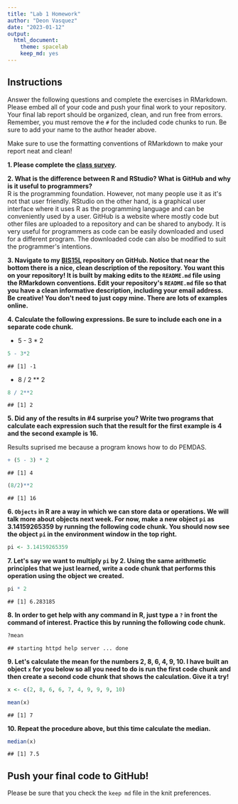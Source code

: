 ```yaml
---
title: "Lab 1 Homework"
author: "Deon Vasquez"
date: "2023-01-12"
output:
  html_document: 
    theme: spacelab
    keep_md: yes
---
```


## Instructions
Answer the following questions and complete the exercises in RMarkdown. Please embed all of your code and push your final work to your repository. Your final lab report should be organized, clean, and run free from errors. Remember, you must remove the `#` for the included code chunks to run. Be sure to add your name to the author header above.  

Make sure to use the formatting conventions of RMarkdown to make your report neat and clean!  

**1. Please complete the [class survey](https://forms.gle/8t9FZSBjgvFjzr4MA).**  

**2. What is the difference between R and RStudio? What is GitHub and why is it useful to programmers?**  
R is the programming foundation. However, not many people use it as it's not that user friendly. RStudio on the other hand, is a graphical user interface where it uses R as the programming language and can be conveniently used by a user. 
GitHub is a website where mostly code but other files are uploaded to a repository and can be shared to anybody. It is very useful for programmers as code can be easily downloaded and used for a different program. The downloaded code can also be modified to suit the programmer's intentions. 

**3. Navigate to my [BIS15L](https://github.com/jmledford3115/BIS15LW2022_jledford) repository on GitHub. Notice that near the bottom there is a nice, clean description of the repository. You want this on your repository! It is built by making edits to the `README.md` file using the RMarkdown conventions. Edit your repository's `README.md` file so that you have a clean informative description, including your email address. Be creative! You don't need to just copy mine. There are lots of examples online.**  

**4. Calculate the following expressions. Be sure to include each one in a separate code chunk.**  
  + 5 - 3 * 2  

```r
5 - 3*2
```

```
## [1] -1
```
  
  + 8 / 2 ** 2  

```r
8 / 2**2
```

```
## [1] 2
```
  
  
**5. Did any of the results in #4 surprise you? Write two programs that calculate each expression such that the result for the first example is 4 and the second example is 16.**    

Results suprised me because a program knows how to do PEMDAS.


```r
+ (5 - 3) * 2
```

```
## [1] 4
```

```r
(8/2)**2
```

```
## [1] 16
```


**6. `Objects` in R are a way in which we can store data or operations. We will talk more about objects next week. For now, make a new object `pi` as 3.14159265359 by running the following code chunk. You should now see the object `pi` in the environment window in the top right.**  

```r
pi <- 3.14159265359
```

**7. Let's say we want to multiply `pi` by 2. Using the same arithmetic principles that we just learned, write a code chunk that performs this operation using the object we created.**  


```r
pi * 2
```

```
## [1] 6.283185
```


**8. In order to get help with any command in R, just type a `?` in front the command of interest. Practice this by running the following code chunk.**  

```r
?mean
```

```
## starting httpd help server ... done
```

**9. Let's calculate the mean for the numbers 2, 8, 6, 4, 9, 10. I have built an object `x` for you below so all you need to do is run the first code chunk and then create a second code chunk that shows the calculation. Give it a try!**  

```r
x <- c(2, 8, 6, 6, 7, 4, 9, 9, 9, 10)
```

```r
mean(x)
```

```
## [1] 7
```


**10. Repeat the procedure above, but this time calculate the median.**  

```r
median(x)
```

```
## [1] 7.5
```

## Push your final code to GitHub!
Please be sure that you check the `keep md` file in the knit preferences.  
